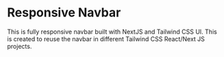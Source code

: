 # Responsive Navbar

This is fully responsive navbar built with NextJS and Tailwind CSS UI. This is created to reuse the navbar in different Tailwind CSS React/Next JS projects.

